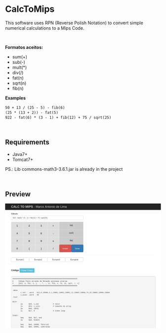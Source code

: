 # CalcToMips

This software uses RPN (Reverse Polish Notation) to convert simple numerical calculations to a Mips Code.

&nbsp;

**Formatos aceitos:**
* sum(+)
* sub(-)
* mult(*)
* div(/)
* fat(n)
* sqrt(n)
* fib(n)

**Examples**
```
50 + 13 / (25 - 5) - fib(6)
(25 * (13 + 2)) - fat(5)
922 - fat(6) * (3 - 1) + fib(12) + 75 / sqrt(25)
```
&nbsp;
&nbsp;

## Requirements
* Java7+
* Tomcat7+

PS.: Lib commons-math3-3.6.1.jar is already in the project

&nbsp;
&nbsp;

## Preview

![My image](https://github.com/billlima/CalcToMips/blob/master/preview.jpg)

